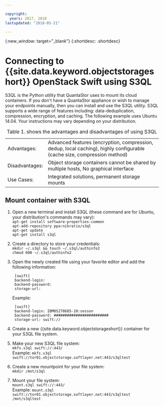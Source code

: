 ```yaml
---

copyright:
  years: 2017, 2018
lastupdated: "2018-05-21"

---
```

{:new_window: target="_blank"}
{:shortdesc: .shortdesc}

# Connecting to {{site.data.keyword.objectstorageshort}} OpenStack Swift using S3QL

S3QL is the Python utility that QuantaStor uses to mount its cloud containers. If you don't have a QuantaStor appliance or wish to manage your endpoints manually, then you can install and use the S3QL utility. S3QL supports a wide range of features including: data-deduplication, compression, encryption, and caching. The following example uses Ubuntu 14.04. Your instructions may vary depending on your distribution.
<table><caption>Table 1. shows the advantages and disadvantages of using S3QL</caption>
<tr><td>Advantages:</td><td>Advanced features (encryption, compression, dedup, local caching), highly configurable (cache size, compression method)</td></tr>
<tr><td>Disadvantages:</td><td>Object storage containers cannot be shared by multiple hosts, No graphical interface</td></tr>
<tr><td>Use Cases:</td><td>Integrated solutions, permanent storage mounts</td></tr>
</table>

## Mount container with S3QL

1. Open a new terminal and install S3QL (these command are for Ubuntu, your distribution's commands may vary):<br/>
    ``apt-get install software-properties-common`` <br/>
    ``apt-add-repository ppa:nikratio/s3ql``<br/>
    ``apt-get update``<br/>
    ``apt-get install s3ql``<br/>
2. Create a directory to store your credentials:<br/>
    ``mkdir ~/.s3ql && touch ~/.s3ql/authinfo2``<br/>
    ``chmod 600 ~/.s3ql/authinfo2``<br/>
3. Open the newly created file using your favorite editor and add the following information:
     
    	[swift]
    	backend-login: 
    	backend-password: 
    	storage-url: 
      
    Example:
      
    	[swift]
    	backend-login: IBMOS278685-10:sesson 
    	backend-password: #########################
    	storage-url: swift://
     
4. Create a new {{site.data.keyword.objectstorageshort}} container for your S3QL file system.
5. Make your new S3QL file system: <br/>
    ``mkfs.s3ql swift://:443/``<br/>
    Example: ``mkfs.s3ql swift://tor01.objectstorage.softlayer.net:443/s3qltest``
6. Create a new mountpoint for your file system:<br/>``mkdir /mnt/s3ql``
7. Mount your file system:<br/>
    ``mount.s3ql swift://:443/``<br/>
    Example: ``mount.s3ql swift://tor01.objectstorage.softlayer.net:443/s3qltest /mnt/s3qltest``
